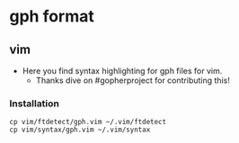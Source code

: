 # gph format

## vim
* Here you find syntax highlighting for gph files for vim.
	* Thanks dive on #gopherproject for contributing this!

### Installation

	cp vim/ftdetect/gph.vim ~/.vim/ftdetect
	cp vim/syntax/gph.vim ~/.vim/syntax

